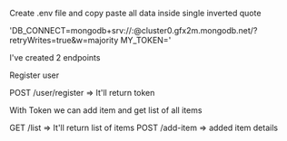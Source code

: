 Create .env file and copy paste all data inside single inverted quote 

'DB_CONNECT=mongodb+srv://<username>:<YOURPW>@cluster0.gfx2m.mongodb.net/<dbname>?retryWrites=true&w=majority
MY_TOKEN=<add your own token>'

I've created 2 endpoints 

Register user 

POST /user/register    => It'll return token

With Token we can add item and get list of all items

GET /list     => It'll return list of items
POST /add-item   => added item details


